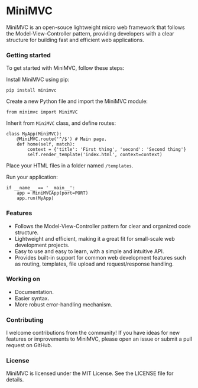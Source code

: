 # MiniMVC
MiniMVC is an open-souce lightweight micro web framework that follows the Model-View-Controller pattern, providing developers with a clear structure for building fast and efficient web applications.

### Getting started
To get started with MiniMVC, follow these steps:

Install MiniMVC using pip:

```pip install minimvc```

Create a new Python file and import the MiniMVC module:

```from minimvc import MiniMVC```

Inherit from ```MiniMVC``` class, and define routes:
```
class MyApp(MiniMVC):
    @MiniMVC.route('^/$') # Main page.
    def home(self, match):
        context = {'title': 'First thing', 'second': 'Second thing'}
        self.render_template('index.html', context=context)
```

Place your HTML files in a folder named ```/templates```.

Run your application:
```
if __name__ == '__main__':
    app = MiniMVCApp(port=PORT)
    app.run(MyApp)
```

### Features
* Follows the Model-View-Controller pattern for clear and organized code structure.
* Lightweight and efficient, making it a great fit for small-scale web development projects.
* Easy to use and easy to learn, with a simple and intuitive API.
* Provides built-in support for common web development features such as routing, templates, file upload and request/response handling.

### Working on
* Documentation.
* Easier syntax.
* More robust error-handling mechanism.

### Contributing
I welcome contributions from the community! If you have ideas for new features or improvements to MiniMVC, please open an issue or submit a pull request on GitHub.

### License
MiniMVC is licensed under the MIT License. See the LICENSE file for details.
